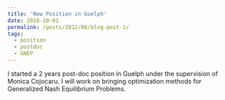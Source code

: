 ```yaml
---
title: 'New Position in Guelph'
date: 2018-10-01
permalink: /posts/2012/08/blog-post-1/
tags:
  - position
  - postdoc
  - GNEP
---
```


I started a 2 years post-doc position in Guelph under the supervision of Monica Cojocaru. I will work on bringing optimization methods for Generalized Nash Equilibrium Problems.
